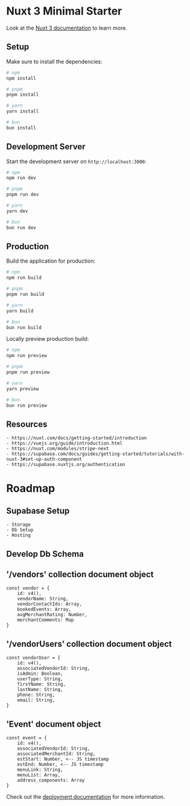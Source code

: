 # Nuxt 3 Minimal Starter

Look at the [Nuxt 3 documentation](https://nuxt.com/docs/getting-started/introduction) to learn more.

## Setup

Make sure to install the dependencies:

```bash
# npm
npm install

# pnpm
pnpm install

# yarn
yarn install

# bun
bun install
```

## Development Server

Start the development server on `http://localhost:3000`:

```bash
# npm
npm run dev

# pnpm
pnpm run dev

# yarn
yarn dev

# bun
bun run dev
```

## Production

Build the application for production:

```bash
# npm
npm run build

# pnpm
pnpm run build

# yarn
yarn build

# bun
bun run build
```

Locally preview production build:

```bash
# npm
npm run preview

# pnpm
pnpm run preview

# yarn
yarn preview

# bun
bun run preview
```

## Resources
    - https://nuxt.com/docs/getting-started/introduction
    - https://vuejs.org/guide/introduction.html
    - https://nuxt.com/modules/stripe-next
    - https://supabase.com/docs/guides/getting-started/tutorials/with-nuxt-3#set-up-auth-component
    - https://supabase.nuxtjs.org/authentication

# Roadmap
## Supabase Setup
    - Storage
    - Db Setup
    - Hosting
## Develop Db Schema
## '/vendors' collection document object
```
const vendor = {
    id: v4(),
    vendorName: String,
    vendorContactIds: Array,
    bookedEvents: Array,
    avgMerchantRating: Number,
    merchantComments: Map
}
```
## '/vendorUsers' collection document object
```
const vendorUser = {
    id: v4(),
    associatedVendorId: String,
    isAdmin: Boolean,
    userType: String,
    firstName: String,
    lastName: String,
    phone: String,
    email: String,
}
```
## 'Event' document object
```
const event = {
    id: v4(),
    associatedVendorId: String,
    associatedMerchantId: String,
    estStart: Number, <-- JS timestamp
    estEnd: Number, <-- JS timestamp
    menuLink: String,
    menuList: Array,
    address_components: Array
}
```


Check out the [deployment documentation](https://nuxt.com/docs/getting-started/deployment) for more information.
